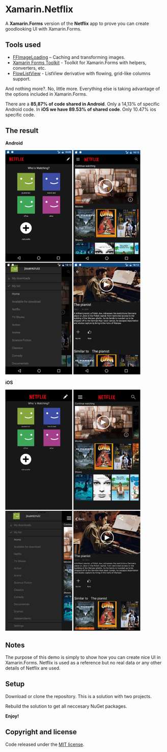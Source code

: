 # Xamarin.Netflix

A **Xamarin.Forms** version of the **Netflix** app to prove you can create goodlooking UI with Xamarin.Forms.

## Tools used

- [FFImageLoading](https://github.com/luberda-molinet/FFImageLoading) – Caching and transforming images.
- [Xamarin Forms Toolkit](https://github.com/jamesmontemagno/xamarin.forms-toolkit) - Toolkit for Xamarin.Forms with helpers, converters, etc. 
- [FlowListView](https://github.com/daniel-luberda/DLToolkit.Forms.Controls/tree/master/FlowListView) - ListView derivative with flowing, grid-like columns support.

And nothing more?. No, little more. Everything else is taking advantage of the options included in Xamarin.Forms. 

There are a **85,87% of code shared in Android**. Only a 14,13% of specific Android code.
In **iOS we have 89.53% of shared code**. Only 10.47% ios specific code.

## The result

**Android**

<img src="images/netflix-profile-android.png" alt="Choose Profile" Width="210" /> <img src="images/netflix-home-android.png" alt="Home" Width="210" /> <img src="images/netflix-menu-android.png" alt="Main Menu" Width="210" /> <img src="images/netflix-movie-android.png" alt="Movie Detail" Width="210" />

**iOS**

<img src="images/netflix-profile-ios.png" alt="Choose Profile" Width="210" /> <img src="images/netflix-home-ios.png" alt="Home" Width="210" /> <img src="images/netflix-menu-ios.png" alt="Main Menu" Width="210" /> <img src="images/netflix-movie-ios.png" alt="Movie Detail" Width="210" />

## Notes

The purpose of this demo is simply to show how you can create nice UI in Xamarin.Forms. Netflix is used as a reference but no real data or any other details of Netflix are used.

## Setup

Download or clone the repository. This is a solution with two projects.

Rebuild the solution to get all neccesary NuGet packages.

**Enjoy!**

## Copyright and license

Code released under the [MIT license](https://opensource.org/licenses/MIT).